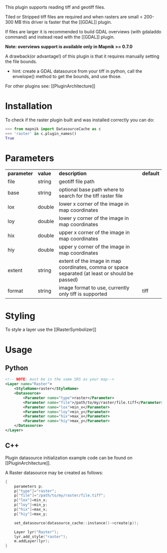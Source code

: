 This plugin supports reading tiff and geotiff files.

Tiled or Stripped tiff files are required and when rasters are small < 200-300 MB this driver is faster that the [[GDAL]] plugin.

If files are larger it is recommended to build GDAL overviews (with gdaladdo command) and instead read with the [[GDAL]] plugin.

**Note: overviews support is available only in Mapnik >= 0.7.0**

A drawback(or advantage!) of this plugin is that it requires manually setting the file bounds.

 * hint: create a GDAL datasource from your tiff in python, call the envelope() method to get the bounds, and use those.

For other plugins see: [[PluginArchitecture]]

# Installation

To check if the raster plugin built and was installed correctly you can do:


```python
>>> from mapnik import DatasourceCache as c
>>> 'raster' in c.plugin_names()
True
```

# Parameters


<table>
<tr>
<td> <strong>parameter</strong> </td>
<td> <strong>value</strong>  </td>
<td> <strong>description</strong> </td>
<td> <strong>default</strong> </td>
</tr>
<tr>
<td> file            </td>
<td> string       </td>
<td> geotiff file path  </td>
</tr>
<tr>
<td> base            </td>
<td> string       </td>
<td> optional base path where to search for the tiff raster file  </td>
</tr>
<tr>
<td> lox             </td>
<td> double       </td>
<td> lower x corner of the image in map coordinates </td>
</tr>
<tr>
<td> loy             </td>
<td> double       </td>
<td> lower y corner of the image in map coordinates </td>
</tr>
<tr>
<td> hix             </td>
<td> double       </td>
<td> upper x corner of the image in map coordinates </td>
</tr>
<tr>
<td> hiy             </td>
<td> double       </td>
<td> upper y corner of the image in map coordinates </td>
</tr>
<tr>
<td> extent          </td>
<td> string       </td>
<td> extent of the image in map coordinates, comma or space separated (at least <lox> <loy> <hix> <hiy> or <extent> should be passed) </td>
</tr>
<tr>
<td> format          </td>
<td> string       </td>
<td> image format to use, currently only tiff is supported </td>
<td> tiff </td>
</tr>
</table>


# Styling

To style a layer use the [[RasterSymbolizer]]

# Usage

## Python

```xml
<!-- NOTE: must be in the same SRS as your map-->
<Layer name="Raster">
    <StyleName>raster</StyleName>
    <Datasource>
        <Parameter name="type">raster</Parameter>
        <Parameter name="file">/path/to/my/raster/file.tiff</Parameter>
        <Parameter name="lox">min_x</Parameter>
        <Parameter name="loy">min_y</Parameter>
        <Parameter name="hix">max_x</Parameter>
        <Parameter name="hiy">max_y</Parameter>
    </Datasource>
</Layer>
```

## C++

Plugin datasource initialization example code can be found on [[PluginArchitecture]].

A Raster datasource may be created as follows:


```cpp
{
    parameters p;
    p["type"]="raster";
    p["file"]="/path/to/my/raster/file.tiff";
    p["lox"]=min_x;
    p["loy"]=min_y;
    p["hix"]=max_x;
    p["hiy"]=max_y;

    set_datasource(datasource_cache::instance()->create(p));

    Layer lyr("Raster");
    lyr.add_style("raster");
    m.addLayer(lyr);
}
```